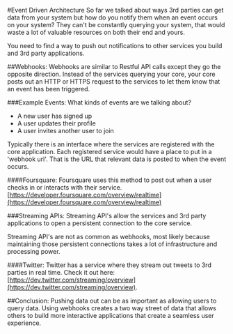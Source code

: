 #Event Driven Architecture
So far we talked about ways 3rd parties can get data from your system but how do you notify them when an event occurs on your system? They can't be constantly querying your system, that would waste a lot of valuable resources on both their end and yours.

You need to find a way to push out notifications to other services you build and 3rd party applications.

##Webhooks:
Webhooks are similar to Restful API calls except they go the opposite direction. Instead of the services querying your core, your core posts out an HTTP or HTTPS request to the services to let them know that an event has been triggered.

###Example Events:
What kinds of events are we talking about?
* A new user has signed up
* A user updates their profile
* A user invites another user to join

Typically there is an interface where the services are registered with the core application. Each registered service would have a place to put in a 'webhook url'. That is the URL that relevant data is posted to when the event occurs.

####Foursquare:
Foursquare uses this method to post out when a user checks in or interacts with their service.
[https://developer.foursquare.com/overview/realtime](https://developer.foursquare.com/overview/realtime)


###Streaming APIs:
Streaming API's allow the services and 3rd party applications to open a persistent connection to the core service.

Streaming API's are not as common as webhooks, most likely because maintaining those persistent connections takes a lot of infrastructure and processing power.

####Twitter:
Twitter has a service where they stream out tweets to 3rd parties in real time. Check it out here:
[https://dev.twitter.com/streaming/overview](https://dev.twitter.com/streaming/overview).


##Conclusion:
Pushing data out can be as important as allowing users to query data. Using webhooks creates a two way street of data that allows others to build more interactive applications that create a seamless user experience.
